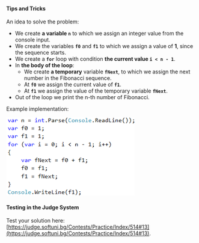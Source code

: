#### Tips and Tricks

An idea to solve the problem:

   * We create **a variable `n`** to which we assign an integer value from the console input.
   * We create the variables **`f0`** and **`f1`** to which we assign a value of **1**, since the sequence starts.
   * We create a **`for`** loop with condition **the current value `i < n - 1`**.
   * In **the body of the loop**:
      * We create **a temporary** variable **`fNext`**, to which we assign the next number in the Fibonacci sequence.
      * At **`f0`** we assign the current value of **`f1`**.
      * At **`f1`** we assign the value of the temporary variable **`fNext`**.
   * Out of the loop we print the n-th number of Fibonacci.

Example implementation:

![](/assets/chapter-7-images/12.Fibonacci-01.png)

#### Testing in the Judge System

Test your solution here: [https://judge.softuni.bg/Contests/Practice/Index/514#13](https://judge.softuni.bg/Contests/Practice/Index/514#13).
